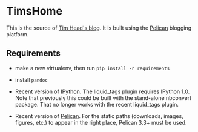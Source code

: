TimsHome
========

This is the source of [Tim Head's blog](http://betatim.github.io). It is built
using the [Pelican](http://blog.getpelican.com/) blogging platform.


Requirements
------------

- make a new virtualenv, then run `pip install -r requirements`

- install `pandoc`

- Recent version of [IPython](http://github.com/ipython/ipython).  The
  liquid_tags plugin requires IPython 1.0.  Note that previously this
  could be built with the stand-alone nbconvert package.  That no
  longer works with the recent liquid_tags plugin.

- Recent version of [Pelican](http://github.com/getpelican/pelican).
  For the static paths (downloads, images, figures, etc.) to appear in
  the right place, Pelican 3.3+ must be used.
